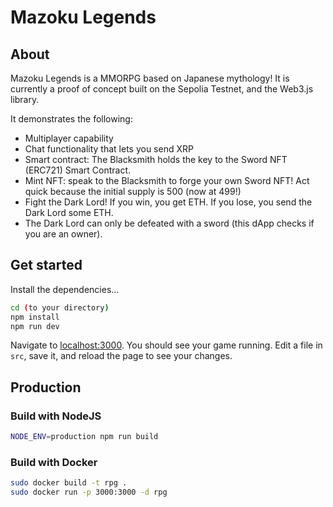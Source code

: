 # Mazoku Legends

## About

Mazoku Legends is a MMORPG based on Japanese mythology! It is currently a proof of concept built on the Sepolia Testnet, and the Web3.js library.

It demonstrates the following:

* Multiplayer capability
* Chat functionality that lets you send XRP
* Smart contract: The Blacksmith holds the key to the Sword NFT (ERC721) Smart Contract. 
* Mint NFT: speak to the Blacksmith to forge your own Sword NFT! Act quick because the initial supply is 500 (now at 499!)
* Fight the Dark Lord! If you win, you get ETH. If you lose, you send the Dark Lord some ETH.
* The Dark Lord can only be defeated with a sword (this dApp checks if you are an owner).



## Get started

Install the dependencies...

```bash
cd (to your directory)
npm install
npm run dev
```

Navigate to [localhost:3000](http://localhost:3000). You should see your game running. Edit a file in `src`, save it, and reload the page to see your changes.



## Production

### Build with NodeJS

```bash
NODE_ENV=production npm run build
```

### Build with Docker

```bash
sudo docker build -t rpg .
sudo docker run -p 3000:3000 -d rpg
```

